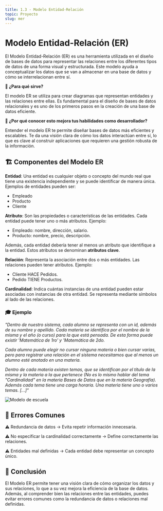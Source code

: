 ```yaml
---
title: 1.3 - Modelo Entidad-Relación
topic: Proyecto
slug: mer
---
```


# Modelo Entidad-Relación (ER)

El Modelo Entidad-Relación (ER) es una herramienta utilizada en el diseño de bases de datos para representar las relaciones entre los diferentes tipos de datos de una forma visual y estructurada. Este modelo ayuda a conceptualizar los datos que se van a almacenar en una base de datos y cómo se interrelacionan entre sí.

**📌 ¿Para qué sirve?**

El modelo ER se utiliza para crear diagramas que representan entidades y las relaciones entre ellas. Es fundamental para el diseño de bases de datos relacionales y es uno de los primeros pasos en la creación de una base de datos eficiente.

**📌 ¿Por qué conocer esto mejora tus habilidades como desarrollador?**

Entender el modelo ER te permite diseñar bases de datos más eficientes y escalables. Te da una visión clara de cómo los datos interactúan entre sí, lo que es clave al construir aplicaciones que requieren una gestión robusta de la información.

## 🏗️ Componentes del Modelo ER

**Entidad**: Una entidad es cualquier objeto o concepto del mundo real que tiene una existencia independiente y se puede identificar de manera única. Ejemplos de entidades pueden ser:

- Empleado
- Producto
- Cliente

**Atributo**: Son las propiedades o características de las entidades. Cada entidad puede tener uno o más atributos. Ejemplo:
- Empleado: nombre, dirección, salario.
- Producto: nombre, precio, descripción.

Además, cada entidad debería tener al menos un atributo que identifique a la entidad. Estos atributos se denominan **atributos clave**.

**Relación**: Representa la asociación entre dos o más entidades. Las relaciones pueden tener atributos. Ejemplo:
- Cliente HACE Pedidos.
- Pedido TIENE Productos.

**Cardinalidad**: Indica cuántas instancias de una entidad pueden estar asociadas con instancias de otra entidad. Se representa mediante símbolos al lado de las relaciones.

### 🎓 Ejemplo

_"Dentro de nuestro sistema, cada alumno se representa con un id, además de su nombre y apellido. Cada materia se identifica por el nombre de la misma y el año (o curso) para la que está pensada. De esta forma puede existir 'Matemática de 1ro' y 'Matemática de 2do._

_Cada alumno puede elegir no cursar ninguna materia o bien cursar varias, pero para registrar una relación en el sistema necesitamos que al menos un alumno esté anotado en una materia._

_Dentro de cada materia existen temas, que se identifican por el título de la misma y la materia a la que pertenece (No es lo mismo hablar del tema "Cardinalidad" en la materia Bases de Datos que en la materia Geografía). Además cada tema tiene una carga horaria. Una materia tiene uno o varios temas. [...]"_



<img src="/images/mer.webp" alt="Modelo de escuela" />

## 🚫 Errores Comunes

⚠️ Redundancia de datos → Evita repetir información innecesaria.

⚠️ No especificar la cardinalidad correctamente → Define correctamente las relaciones.

⚠️ Entidades mal definidas → Cada entidad debe representar un concepto único.

## 🚀 Conclusión

El Modelo ER permite tener una visión clara de cómo organizar los datos y sus relaciones, lo que a su vez mejora la eficiencia de la base de datos. Además, al comprender bien las relaciones entre las entidades, puedes evitar errores comunes como la redundancia de datos o relaciones mal definidas.